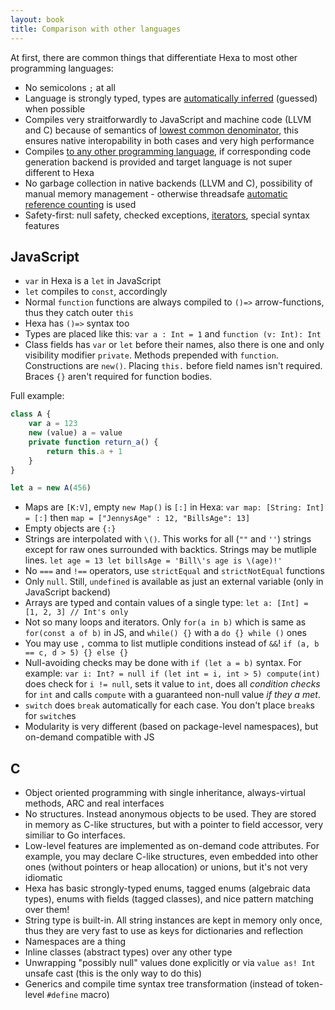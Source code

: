 ```yaml
---
layout: book
title: Comparison with other languages
---
```


At first, there are common things that differentiate Hexa to most other programming languages:

- No semicolons `;` at all
- Language is strongly typed, types are [automatically inferred](https://en.wikipedia.org/wiki/Type_inference) (guessed) when possible
- Compiles very straitforwardly to JavaScript and machine code (LLVM and C) because of semantics of [lowest common denominator](https://en.wikipedia.org/wiki/Lowest_common_denominator_(computers)),
this ensures native interopability in both cases and very high performance
- Compiles [to any other programming language](https://en.wikipedia.org/wiki/Source-to-source_compiler), if corresponding code generation backend is provided and target language is not super
different to Hexa
- No garbage collection in native backends (LLVM and C), possibility of manual memory management - otherwise 
threadsafe [automatic reference counting](https://en.wikipedia.org/wiki/Automatic_Reference_Counting) is used
- Safety-first: null safety, checked exceptions, [iterators](https://en.wikipedia.org/wiki/Iterator), special syntax features

## JavaScript

- `var` in Hexa is a `let` in JavaScript
- `let` compiles to `const`, accordingly
- Normal `function` functions are always compiled to `()=>` arrow-functions, thus they catch outer `this`
- Hexa has `()=>` syntax too
- Types are placed like this: `var a : Int = 1` and `function (v: Int): Int`
- Class fields has `var` or `let` before their names, also there is one and only visibility modifier `private`.
Methods prepended with `function`. Constructions are `new()`. Placing `this.` before field names isn't required. 
Braces `{}` aren't required for function bodies.

Full example:

```js
class A {
    var a = 123
    new (value) a = value
    private function return_a() {
        return this.a + 1
    }
}

let a = new A(456)
```

- Maps are `[K:V]`, empty `new Map()` is `[:]` in Hexa: `var map: [String: Int] = [:]` then `map = ["JennysAge" : 12, "BillsAge": 13]`
- Empty objects are `{:}`
- Strings are interpolated with `\()`. This works for all (`""` and `''`) strings except for raw ones surrounded with backtics.
Strings may be mutliple lines. `let age = 13 let billsAge = 'Bill\'s age is \(age)!'`
- No `===` and `!==` operators, use `strictEqual` and `strictNotEqual` functions
- Only `null`. Still, `undefined` is available as just an external variable (only in JavaScript backend)
- Arrays are typed and contain values of a single type: `let a: [Int] = [1, 2, 3] // Int's only`
- Not so many loops and iterators. Only `for(a in b)` which is same as `for(const a of b)` in JS,
and `while() {}` with a `do {} while ()` ones
- You may use `,` comma to list mutliple conditions instead of `&&`! `if (a, b == c, d > 5) {} else {}`
- Null-avoiding checks may be done with `if (let a = b)` syntax.
For example: `var i: Int? = null if (let int = i, int > 5) compute(int)` does check for `i != null`, sets it value to `int`, does 
all *condition checks* for `int` and calls `compute` with a guaranteed non-null value *if they a met*.
- `switch` does `break` automatically for each case. You don't place `break`s for `switch`es
- Modularity is very different (based on package-level namespaces), but on-demand compatible with JS

## C

- Object oriented programming with single inheritance, always-virtual methods, ARC and real interfaces
- No structures. Instead anonymous objects to be used. They are stored in memory as C-like structures, but with a pointer
to field accessor, very similiar to Go interfaces.
- Low-level features are implemented as on-demand code attributes. For example, you may declare C-like structures, even embedded into
other ones (without pointers or heap allocation) or unions, but it's not very idiomatic 
- Hexa has basic strongly-typed enums, tagged enums (algebraic data types), enums with fields (tagged classes), and nice pattern matching over them!
- String type is built-in. All string instances are kept in memory only once, thus they are very fast to use as keys for dictionaries
and reflection
- Namespaces are a thing
- Inline classes (abstract types) over any other type
- Unwrapping "possibly null" values done explicitly or via `value as! Int` unsafe cast (this is the only way to do this)
- Generics and compile time syntax tree transformation (instead of token-level `#define` macro)
